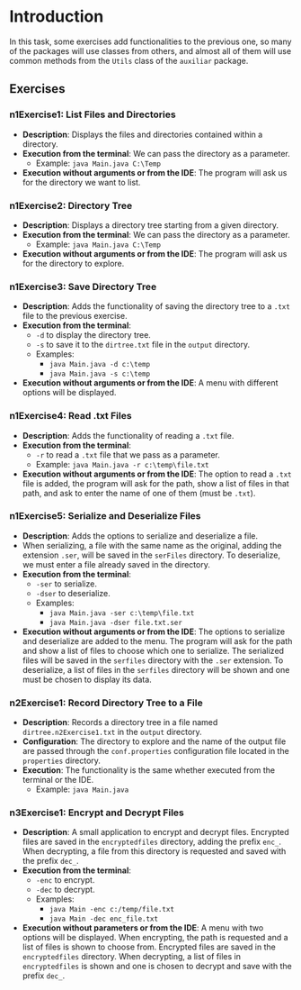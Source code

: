 # Introduction

In this task, some exercises add functionalities to the previous one,
so many of the packages will use classes from others, and almost all of them will use common methods from the `Utils` class of the `auxiliar` package.

## Exercises

### n1Exercise1: List Files and Directories

- **Description**: Displays the files and directories contained within a directory.
- **Execution from the terminal**: We can pass the directory as a parameter.
    - Example: `java Main.java C:\Temp`
- **Execution without arguments or from the IDE**: The program will ask us for the directory we want to list.

### n1Exercise2: Directory Tree

- **Description**: Displays a directory tree starting from a given directory.
- **Execution from the terminal**: We can pass the directory as a parameter.
    - Example: `java Main.java C:\Temp`
- **Execution without arguments or from the IDE**: The program will ask us for the directory to explore.

### n1Exercise3: Save Directory Tree

- **Description**: Adds the functionality of saving the directory tree to a `.txt` file to the previous exercise.
- **Execution from the terminal**:
    - `-d` to display the directory tree.
    - `-s` to save it to the `dirtree.txt` file in the `output` directory.
    - Examples:
        - `java Main.java -d c:\temp`
        - `java Main.java -s c:\temp`
- **Execution without arguments or from the IDE**: A menu with different options will be displayed.

### n1Exercise4: Read .txt Files

- **Description**: Adds the functionality of reading a `.txt` file.
- **Execution from the terminal**:
    - `-r` to read a `.txt` file that we pass as a parameter.
    - Example: `java Main.java -r c:\temp\file.txt`
- **Execution without arguments or from the IDE**: The option to read a `.txt` file is added, the program will ask for the path, show a list of files in that path, and ask to enter the name of one of them (must be `.txt`).

### n1Exercise5: Serialize and Deserialize Files

- **Description**: Adds the options to serialize and deserialize a file.
- When serializing, a file with the same name as the original, adding the extension `.ser`, will be saved in the `serFiles` directory. To deserialize, we must enter a file already saved in the directory.
- **Execution from the terminal**:
    - `-ser` to serialize.
    - `-dser` to deserialize.
    - Examples:
        - `java Main.java -ser c:\temp\file.txt`
        - `java Main.java -dser file.txt.ser`
- **Execution without arguments or from the IDE**: The options to serialize and deserialize are added to the menu. The program will ask for the path and show a list of files to choose which one to serialize. The serialized files will be saved in the `serfiles` directory with the `.ser` extension. To deserialize, a list of files in the `serfiles` directory will be shown and one must be chosen to display its data.

### n2Exercise1: Record Directory Tree to a File

- **Description**: Records a directory tree in a file named `dirtree.n2Exercise1.txt` in the `output` directory.
- **Configuration**: The directory to explore and the name of the output file are passed through the `conf.properties` configuration file located in the `properties` directory.
- **Execution**: The functionality is the same whether executed from the terminal or the IDE.
    - Example: `java Main.java`

### n3Exercise1: Encrypt and Decrypt Files

- **Description**: A small application to encrypt and decrypt files. Encrypted files are saved in the `encryptedfiles` directory, adding the prefix `enc_`. When decrypting, a file from this directory is requested and saved with the prefix `dec_`.
- **Execution from the terminal**:
    - `-enc` to encrypt.
    - `-dec` to decrypt.
    - Examples:
        - `java Main -enc c:/temp/file.txt`
        - `java Main -dec enc_file.txt`
- **Execution without parameters or from the IDE**: A menu with two options will be displayed. When encrypting, the path is requested and a list of files is shown to choose from. Encrypted files are saved in the `encryptedfiles` directory. When decrypting, a list of files in `encryptedfiles` is shown and one is chosen to decrypt and save with the prefix `dec_`.
